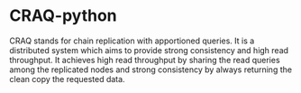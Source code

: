# CRAQ-python

CRAQ stands for chain replication with apportioned queries.
It is a distributed system which aims to provide strong consistency and high read throughput.
It achieves high read throughput by sharing the read queries among the replicated nodes and strong consistency by always returning the clean copy the requested data.
